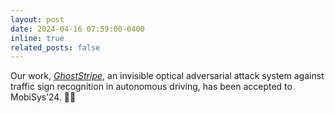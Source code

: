 ```yaml
---
layout: post
date: 2024-04-16 07:59:00-0400
inline: true
related_posts: false
---
```


Our work, *[GhostStripe](assets/pdf/MobiSys24-GhostStripe.pdf)*, an invisible optical adversarial attack system against traffic sign recognition in autonomous driving, has been accepted to MobiSys’24. 👻💡